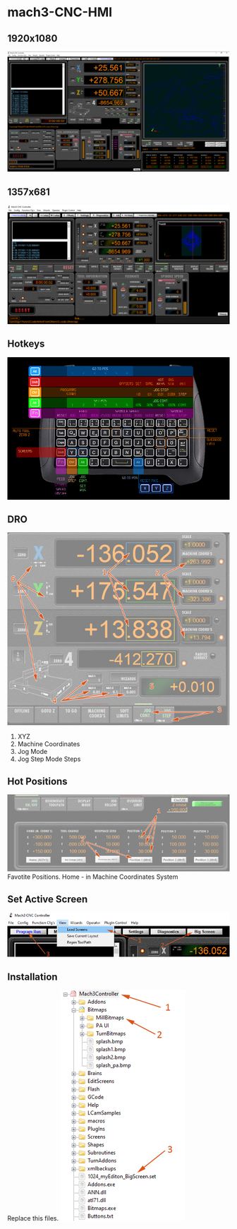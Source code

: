 # mach3-CNC-HMI
## 1920x1080
![mach3-CNC-HMI_1920x1080](https://raw.githubusercontent.com/t14lab/mach3-CNC-HMI/main/Docu/Screenshots/mach3-CNC-HMI_1920x1080.jpg?raw=true)
## 1357x681
![mach3-CNC-HMI_1357x681](https://raw.githubusercontent.com/t14lab/mach3-CNC-HMI/main/Docu/Screenshots/mach3-CNC-HMI-1357x681_thumbnail.JPG?raw=true)
## Hotkeys
![HotKeys](https://raw.githubusercontent.com/t14lab/mach3-CNC-HMI/main/Docu/Screenshots/Hotkeys.jpg?raw=true)

## DRO
![HotKeys](https://raw.githubusercontent.com/t14lab/mach3-CNC-HMI/main/Docu/Screenshots/DRO_3.jpg?raw=true)
1. XYZ
2. Machine Coordinates
3. Jog Mode
4. Jog Step Mode Steps

## Hot Positions
![HotKeys](https://raw.githubusercontent.com/t14lab/mach3-CNC-HMI/main/Docu/Screenshots/HotPositions_4.jpg?raw=true)
Favotite Positions.
Home - in Machine Coordinates System

## Set Active Screen
![HotKeys](https://raw.githubusercontent.com/t14lab/mach3-CNC-HMI/main/Docu/Screenshots/SetActiveSrceen_2.jpg?raw=true)

## Installation
Replace this files.
![HotKeys](https://raw.githubusercontent.com/t14lab/mach3-CNC-HMI/main/Docu/Screenshots/Installation_1.jpg?raw=true)



